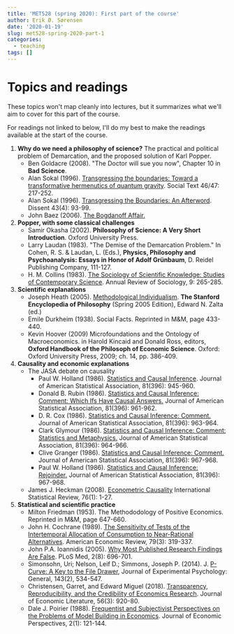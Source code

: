 ```yaml
---
title: 'MET528 (spring 2020): First part of the course'
author: Erik Ø. Sørensen
date: '2020-01-19'
slug: met528-spring-2020-part-1
categories:
  - teaching
tags: []
---
```


# Topics and readings

These topics won't map cleanly into lectures, but it summarizes what we'll aim
to cover for this part of the course. 

For readings not linked to below, I'll do my best to make the 
readings available at the start of the course. 


1. **Why do we need a philosophy of science?** The practical and political problem of Demarcation, and the proposed solution of Karl Popper.
    - Ben Goldacre (2008). "The Doctor will sue you now", Chapter 10 in **Bad Science**.
    - Alan Sokal (1996). [Transgressing the boundaries: Toward a transformative hermenutics of quantum gravity](https://physics.nyu.edu/faculty/sokal/transgress_v2/transgress_v2_singlefile.html). Social Text 46/47: 217-252.
    - Alan Sokal (1996). [Transgressing the Boundaries: An Afterword](http://www.physics.nyu.edu/faculty/sokal/afterword_v1a/afterword_v1a_singlefile.html). Dissent 43(4): 93-99.
    - John Baez (2006). [The Bogdanoff Affair.](http://math.ucr.edu/home/baez/bogdanoff/)
2. **Popper, with some classical challenges** 
    - Samir Okasha (2002). **Philosophy of Science: A Very Short Introduction**. Oxford University Press.
    - Larry Laudan (1983). "The Demise of the Demarcation Problem." In Cohen, R. S. & Laudan, L. (Eds.), **Physics, Philosophy and Psychoanalysis: Essays in Honor of Adolf Grünbaum**, D. Reidel Publishing Company, 111-127.
    - H. M. Collins (1983). [The Sociology of Scientific Knowledge: Studies of Contemporary Science](https://www.jstor.org/stable/2946066). Annual Review of Sociology, 9: 265-285.
3. **Scientific explanations**
    - Joseph Heath (2005). [Methodological Individualism](https://plato.stanford.edu/entries/methodological-individualism/). **The Stanford Encyclopedia of Philosophy** (Spring 2005 Edition), Edward N. Zalta (ed.)
    - Emile Durkheim (1938). Social Facts. Reprinted in M&M, page 433-440.
    - Kevin Hoover (2009) Microfoundations and the Ontology of Macroeconomics. in Harold Kincaid and Donald Ross, editors, **Oxford Handbook of the Philosoph of Economic Science**. Oxford: Oxford University Press, 2009; ch. 14, pp. 386-409.
4. **Causality and economic explanations**
    - The JASA debate on causality
        -  Paul W. Holland (1986). [Statistics and Causal Inference](https://www.jstor.org/stable/2289064). Journal of American Statistical Association, 81(396): 945-960.
        - Donald B. Rubin (1986). [Statistics and Causal Inference: Comment: Which Ifs Have Causal Answers.](https://www.jstor.org/stable/2289065) Journal of American Statistical Association, 81(396): 961-962.
        - D. R. Cox (1986). [Statistics and Causal Inference: Comment.](https://www.jstor.org/stable/2289067) Journal of American Statistical Association, 81(396): 963-964.
        - Clark Glymour (1986). [Statistics and Causal Inference: Comment: Statistics and Metaphysics.](https://www.jstor.org/stable/2289067) Journal of American Statistical Association, 81(396): 964-966.
        - Clive Granger (1986). [Statistics and Causal Inference: Comment.](https://www.jstor.org/stable/2289068) Journal of American Statistical Association, 81(396): 967-968.
        - Paul W. Holland (1986). [Statistics and Causal Inference: Rejoinder.](https://www.jstor.org/stable/2289069) Journal of American Statistical Association, 81(396): 967-968.
    - James J. Heckman (2008). [Econometric Causality](http://dx.doi.org/10.1111/j.1751-5823.2007.00024.x) International Statistical Review, 76(1): 1-27.
5. **Statistical and scientific practice**
    - Milton Friedman (1953). The Methododology of Positive Economics. Reprinted in M&M, page 647-660.
    - John H. Cochrane (1989). [The Sensitivity of Tests of the Intertemporal Allocation of Consumption to Near-Rational Alternatives](https://www.jstor.org/stable/1806848). American Economic Review, 79(3): 319-337.
    - John P.A. Ioannidis (2005). [Why Most Published Research Findings Are False](http://dx.doi.org/10.1371/journal.pmed.0020124). PLoS Med, 2(8): 696-701.
    - Simonsohn, Uri; Nelson, Leif D.; Simmons, Joseph P.  (2014). J. [P-Curve: A Key to the File Drawer](http://papers.ssrn.com/sol3/papers.cfm?abstract_id=2256237), Journal of Experimental Psychology: General, 143(2), 534-547.
    - Christensen, Garret, and Edward Miguel (2018). [Transparency, Reproducibility, and the Credibility of Economics Research](https://www.aeaweb.org/articles?id=10.1257/jel.20171350). Journal of Economic Literature, 56(3): 920-80.
    - Dale J. Poirier (1988). [Frequentist and Subjectivist Perspectives on the Problems of Model Building in Economics](http://www.jstor.org/stable/1942744). Journal of Economic Perspectives, 2(1): 121-144.
